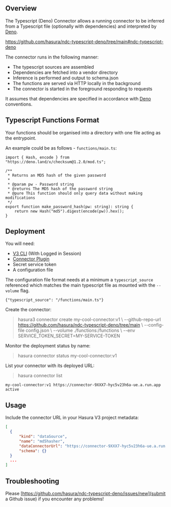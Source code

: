 ## Overview

The Typescript (Deno) Connector allows a running connector to be inferred from a Typescript file (optionally with dependencies) and interpreted by [Deno](https://deno.com).

https://github.com/hasura/ndc-typescript-deno/tree/main#ndc-typescript-deno

The connector runs in the following manner:

* The typescript sources are assembled
* Dependencies are fetched into a vendor directory
* Inference is performed and output to schema.json
* The functions are served via HTTP locally in the background
* The connector is started in the foreground responding to requests

It assumes that dependencies are specified in accordance with [Deno](https://deno.com) conventions.

## Typescript Functions Format

Your functions should be organised into a directory with one file acting as the entrypoint.

An example could be as follows - `functions/main.ts`:

```
import { Hash, encode } from "https://deno.land/x/checksum@1.2.0/mod.ts";

/**
 * Returns an MD5 hash of the given password
 *
 * @param pw - Password string
 * @returns The MD5 hash of the password string
 * @pure This function should only query data without making modifications
 */
export function make_password_hash(pw: string): string {
    return new Hash("md5").digest(encode(pw)).hex();
}
```

## Deployment

You will need:

* [V3 CLI](https://github.com/hasura/v3-cli) (With Logged in Session)
* [Connector Plugin](https://hasura.io/docs/latest/hasura-cli/connector-plugin/)
* Secret service token
* A configuration file

The configuration file format needs at a minimum
a `typescript_source` referenced which matches the main
typescript file as mounted with the `--volume` flag.

```
{"typescript_source": "/functions/main.ts"}
```

Create the connector:

> hasura3 connector create my-cool-connector:v1 \\
> --github-repo-url https://github.com/hasura/ndc-typescript-deno/tree/main \\
> --config-file config.json \\
> --volume ./functions:/functions \\
> --env SERVICE_TOKEN_SECRET=MY-SERVICE-TOKEN

Monitor the deployment status by name:

> hasura connector status my-cool-connector:v1

List your connector with its deployed URL:

> hasura connector list

```
my-cool-connector:v1 https://connector-9XXX7-hyc5v23h6a-ue.a.run.app active
```

## Usage

Include the connector URL in your Hasura V3 project metadata:

```json
[
  {
      "kind": "dataSource",
      "name": "md5hasher",
      "dataConnectorUrl": "https://connector-9XXX7-hyc5v23h6a-ue.a.run.app",
      "schema": {}
  }
  ...
]
```

## Troubleshooting

Please [https://github.com/hasura/ndc-typescript-deno/issues/new](submit a Github issue)
if you encounter any problems!

